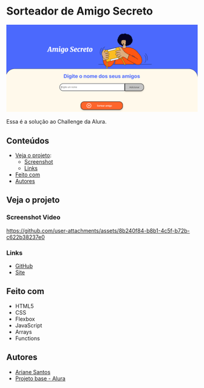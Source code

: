 # Sorteador de Amigo Secreto
![](/assets/screenshots/Captura-de-tela.png)

Essa é a solução ao Challenge da Alura.

## Conteúdos

- [Veja o projeto](#veja):
    - [Screenshot](#screenshot)
    - [Links](#links)
- [Feito com](#feitocom)
- [Autores](#autores)

## Veja o projeto

### Screenshot Video

https://github.com/user-attachments/assets/8b240f84-b8b1-4c5f-b72b-c622b38237e0

### Links

- [GitHub](https://github.com/arianecledja/js-challenge-amigo-secreto)
- [Site](https://arianecledja.github.io/js-challenge-amigo-secreto/)


## Feito com

- HTML5
- CSS
- Flexbox
- JavaScript
- Arrays 
- Functions

## Autores

- [Ariane Santos](https://www.linkedin.com/in/ariane-cledja-santos/)
- [Projeto base - Alura](https://github.com/Oracle-Next-Education/challenge-amigo-secreto_pt)
